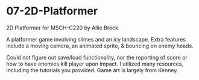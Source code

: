 # 07-2D-Platformer
2D Platformer for MSCH-C220 by Allie Brock

A platformer game involving slimes and an icy landscape. Extra features include a moving camera, an animated sprite, & bouncing on enemy heads.

Could not figure out save/load functionality, nor the reporting of score or how to have enemies kill player upon impact. I utilized many resources, including the tutorials you provided. Game art is largely from Kenney.